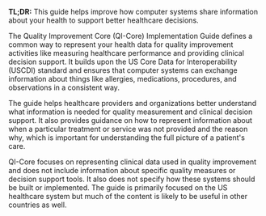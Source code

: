 **TL;DR:** This guide helps improve how computer systems share information about your health to support better healthcare decisions.

The Quality Improvement Core (QI-Core) Implementation Guide defines a common way to represent your health data for quality improvement activities like measuring healthcare performance and providing clinical decision support. It builds upon the US Core Data for Interoperability (USCDI) standard and ensures that computer systems can exchange information about things like allergies, medications, procedures, and observations in a consistent way.

The guide helps healthcare providers and organizations better understand what information is needed for quality measurement and clinical decision support. It also provides guidance on how to represent information about when a particular treatment or service was not provided and the reason why, which is important for understanding the full picture of a patient's care.

QI-Core focuses on representing clinical data used in quality improvement and does not include information about specific quality measures or decision support tools. It also does not specify how these systems should be built or implemented. The guide is primarily focused on the US healthcare system but much of the content is likely to be useful in other countries as well. 
